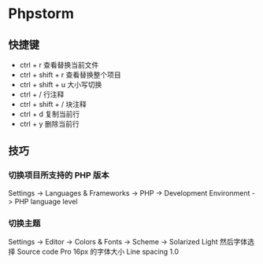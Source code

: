 # Phpstorm

## 快捷键

- ctrl + r 查看替换当前文件
- ctrl + shift + r 查看替换整个项目
- ctrl + shift + u 大小写切换
- ctrl + / 行注释
- ctrl + shift + / 块注释
- ctrl + d 复制当前行
- ctrl + y 删除当前行

## 技巧

### 切换项目所支持的 PHP 版本

Settings -> Languages & Frameworks -> PHP -> Development Environment -> PHP language level

### 切换主题

Settings -> Editor -> Colors & Fonts -> Scheme -> Solarized Light 然后字体选择 Source code Pro 16px 的字体大小 Line spacing 1.0


